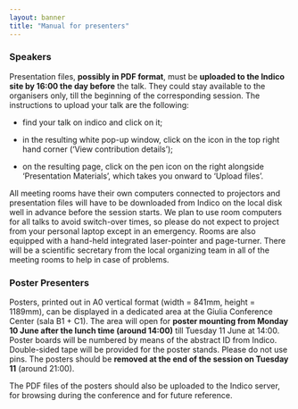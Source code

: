 ```yaml
---
layout: banner
title: "Manual for presenters"
---
```


### Speakers

Presentation files, **possibly in PDF format**, must be **uploaded to the Indico site by 16:00 the day before** the talk. They could stay available to the organisers only, till the beginning of the corresponding session. The instructions to upload your talk are the following:

- find your talk on indico and click on it;

- in the resulting white pop-up window, click on the icon in the top right hand corner (‘View contribution details’);
  
- on the resulting page, click on the pen icon on the right alongside ‘Presentation Materials’, which takes you onward to ‘Upload files’.
  
All meeting rooms have their own computers connected to projectors and presentation files will have to be downloaded from Indico on the local disk well in advance before the session starts. We plan to use room computers for all talks to avoid switch-over times, so please do not expect to project from your personal laptop except in an emergency. Rooms are also equipped with a hand-held integrated laser-pointer and page-turner. There will be a scientific secretary from the local organizing team in all of the meeting rooms to help in case of problems.

 

### Poster Presenters

Posters, printed out in A0 vertical format (width = 841mm, height = 1189mm), can be displayed in a dedicated area at the Giulia Conference Center (sala B1 + C1). The area will open for **poster mounting from Monday 10 June after the lunch time (around 14:00)** till Tuesday 11 June at 14:00. Poster boards will be numbered by means of the abstract ID from Indico. Double-sided tape will be provided for the poster stands. Please do not use pins. The posters should be **removed at the end of the session on Tuesday 11** (around 21:00).

The PDF files of the posters should also be uploaded to the Indico server, for browsing during the conference and for future reference.